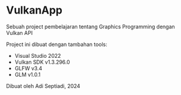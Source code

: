 # VulkanApp

Sebuah project pembelajaran tentang Graphics Programming dengan Vulkan API 

Project ini dibuat dengan tambahan tools:

- Visual Studio 2022
- Vulkan SDK v1.3.296.0
- GLFW v3.4
- GLM v1.0.1

Dibuat oleh Adi Septiadi, 2024


